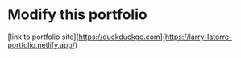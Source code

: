 # Modify this portfolio

[link to portfolio site](https://duckduckgo.com](https://larry-latorre-portfolio.netlify.app/)
